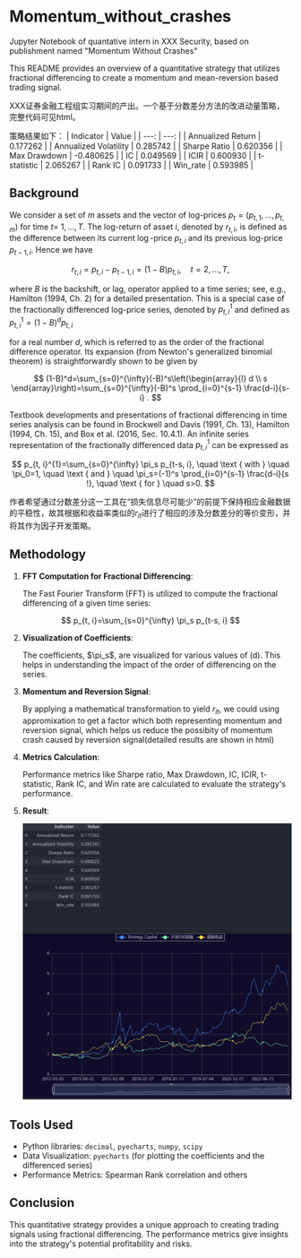 # Momentum_without_crashes
Jupyter Notebook of quantative intern in XXX Security, based on publishment named "Momentum Without Crashes"

This README provides an overview of a quantitative strategy that utilizes fractional differencing to create a momentum and mean-reversion based trading signal.

XXX证券金融工程组实习期间的产出。一个基于分数差分方法的改进动量策略，完整代码可见html。

策略结果如下：
| Indicator | Value |
| ---: | ---: |
| Annualized Return | 0.177262 |
| Annualized Volatility | 0.285742 |
| Sharpe Ratio | 0.620356 |
| Max Drawdown | -0.480625 |
| IC | 0.049569 |
| ICIR | 0.600930 |
| t-statistic | 2.065267 |
| Rank IC | 0.091733 |
| Win_rate | 0.593985 |

## Background

We consider a set of $m$ assets and the vector of log-prices $p_t=\left(p_{t, 1}, \ldots, p_{t, m}\right)$ for time $t=$ $1, \ldots, T$. The log-return of asset $i$, denoted by $r_{t, i}$, is defined as the difference between its current $\log$-price $p_{t, i}$ and its previous log-price $p_{t-1, i}$. Hence we have

$$
r_{t, i}=p_{t, i}-p_{t-1, i}=(1-B) p_{t, i}, \quad t=2, \ldots, T,
$$

where $B$ is the backshift, or lag, operator applied to a time series; see, e.g., Hamilton (1994, Ch. 2) for a detailed presentation. This is a special case of the fractionally differenced log-price series, denoted by $p_{t, i}^{1}$ and defined as $p_{t, i}^{1} = (1-B)^d p_{t, i}$

for a real number $d$, which is referred to as the order of the fractional difference operator. Its expansion (from Newton's generalized binomial theorem) is straightforwardly shown to be given by

$$
(1-B)^d=\sum_{s=0}^{\infty}(-B)^s\left(\begin{array}{l}
d \\
s
\end{array}\right)=\sum_{s=0}^{\infty}(-B)^s \prod_{i=0}^{s-1} \frac{d-i}{s-i} .
$$

Textbook developments and presentations of fractional differencing in time series analysis can be found in Brockwell and Davis (1991, Ch. 13), Hamilton (1994, Ch. 15), and Box et al. (2016, Sec. 10.4.1). An infinite series representation of the fractionally differenced data $p_{t, i}^{1}$ can be expressed as

$$
p_{t, i}^{1}=\sum_{s=0}^{\infty} \pi_s p_{t-s, i}, \quad \text { with } \quad \pi_0=1, \quad \text { and } \quad \pi_s=(-1)^s \prod_{i=0}^{s-1} \frac{d-i}{s !}, \quad \text { for } \quad s>0.
$$

作者希望通过分数差分这一工具在“损失信息尽可能少”的前提下保持相应金融数据的平稳性，故其根据和收益率类似的$r_{it}$进行了相应的涉及分数差分的等价变形，并将其作为因子开发策略。

## Methodology

1. **FFT Computation for Fractional Differencing**:
   
   The Fast Fourier Transform (FFT) is utilized to compute the fractional differencing of a given time series:

$$
p_{t, i}=\sum_{s=0}^{\infty} \pi_s p_{t-s, i}
$$

2. **Visualization of Coefficients**:

    The coefficients, $\pi_s\$, are visualized for various values of \(d\). This helps in understanding the impact of the order of differencing on the series.

3. **Momentum and Reversion Signal**:
   
   By applying a mathematical transformation to yield $r_{it}$, we could using appromixation to get a factor which both representing momentum and reversion signal, which helps us reduce the possibity of momentum crash caused by reversion signal(detailed results are shown in html)
   
5. **Metrics Calculation**:

    Performance metrics like Sharpe ratio, Max Drawdown, IC, ICIR, t-statistic, Rank IC, and Win rate are calculated to evaluate the strategy's performance.
   
6. **Result**:

   ![My Image](./result.png)

   

## Tools Used

- Python libraries: `decimal`, `pyecharts`, `numpy`, `scipy`
- Data Visualization: `pyecharts` (for plotting the coefficients and the differenced series)
- Performance Metrics: Spearman Rank correlation and others

## Conclusion

This quantitative strategy provides a unique approach to creating trading signals using fractional differencing. The performance metrics give insights into the strategy's potential profitability and risks.

